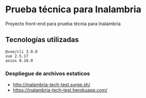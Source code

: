 # Prueba técnica para Inalambria

Proyecto front-end para prueba técnia para Inalambria

## Tecnologías utilizadas
```
@vue/cli 3.0.0
vue 2.5.17
axios 0.18.0
```

### Despliegue de archivos estaticos
* http://inalambria-tech-test.surge.sh/
* https://inalambria-tech-test.herokuapp.com/
